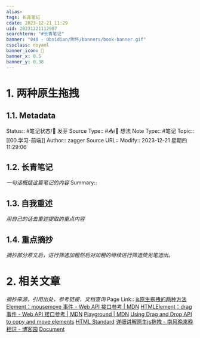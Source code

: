 ```yaml
---
alias:
tags: 长青笔记
cdate: 2023-12-21 11:29
uid: 20231221112907
searchterm: "#长青笔记"
banner: "040 - Obsidian/附件/banners/book-banner.gif"
cssclass: noyaml
banner_icon: 💌
banner_x: 0.5
banner_y: 0.38
---
```


# 1. 两种原生拖拽

## 1.1. Metadata

Status:: #笔记状态/🌱 发芽
Source Type:: #📥/💭 想法 
Note Type:: #笔记
Topic:: [[00.学习-前端]]
Author:: zagger
Source URL::
Modify:: 2023-12-21 星期四 11:29:06

## 1.2. 长青笔记

_一句话概括这篇笔记的内容_
Summary::

## 1.3. 自我重述

_用自己的话去重述提取的重点内容_

## 1.4. 重点摘抄

_摘抄部分原文后，进行筛选加粗然后对加粗的继续进行筛选荧光笔选出。_

# 2. 相关文章

_摘抄来源，引用出处，参考链接，文档查询_
Page Link::
[js原生拖拽的两种方法](https://www.xjx100.cn/news/477161.html?action=onClick)
[Element：mousemove 事件 - Web API 接口参考 | MDN](https://developer.mozilla.org/zh-CN/docs/Web/API/Element/mousemove_event)
[HTMLElement：drag 事件 - Web API 接口参考 | MDN](https://developer.mozilla.org/zh-CN/docs/Web/API/HTMLElement/drag_event)
[Playground | MDN](https://developer.mozilla.org/zh-CN/play)
[Using Drag and Drop API to copy and move elements](https://mdn.github.io/dom-examples/drag-and-drop/copy-move-DataTransfer.html)
[HTML Standard](https://html.spec.whatwg.org/multipage/dnd.html#dnd)
[详细讲解原生js拖拽 - 南风晚来晚相识 - 博客园](https://www.cnblogs.com/IwishIcould/p/17626217.html)
[Document](file:///D:/code/dragdropDemo/index.html)